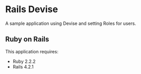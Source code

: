 Rails Devise
================

A sample application using Devise and setting Roles for users.

Ruby on Rails
-------------

This application requires:

- Ruby 2.2.2
- Rails 4.2.1

